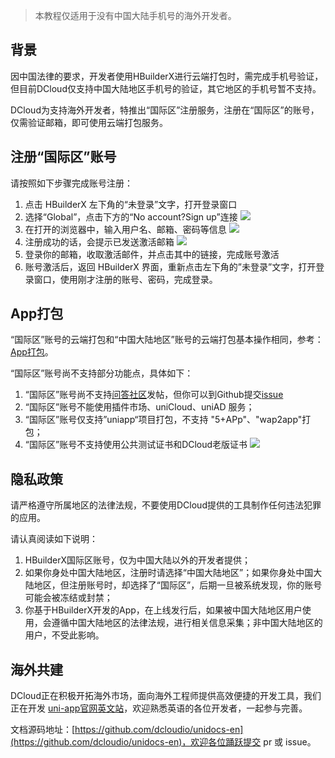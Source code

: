 > 本教程仅适用于没有中国大陆手机号的海外开发者。

## 背景

因中国法律的要求，开发者使用HBuilderX进行云端打包时，需完成手机号验证，但目前DCloud仅支持中国大陆地区手机号的验证，其它地区的手机号暂不支持。

DCloud为支持海外开发者，特推出“国际区”注册服务，注册在“国际区”的账号，仅需验证邮箱，即可使用云端打包服务。

## 注册“国际区”账号

请按照如下步骤完成账号注册：
1. 点击 HBuilderX 左下角的“未登录”文字，打开登录窗口
2. 选择“Global”，点击下方的“No account?Sign up”连接
![](https://vkceyugu.cdn.bspapp.com/VKCEYUGU-f184e7c3-1912-41b2-b81f-435d1b37c7b4/ef5d8808-6268-48a4-b363-3edda1503d85.png)
3. 在打开的浏览器中，输入用户名、邮箱、密码等信息
![](https://vkceyugu.cdn.bspapp.com/VKCEYUGU-f184e7c3-1912-41b2-b81f-435d1b37c7b4/6610ae74-2c8c-4e5a-99d8-38b49f77b01e.png)
4. 注册成功的话，会提示已发送激活邮箱
![](https://vkceyugu.cdn.bspapp.com/VKCEYUGU-f184e7c3-1912-41b2-b81f-435d1b37c7b4/fd5782a6-f337-4e3f-87d1-5f178796b2b7.png)
5. 登录你的邮箱，收取激活邮件，并点击其中的链接，完成账号激活
6. 账号激活后，返回 HBuilderX 界面，重新点击左下角的”未登录”文字，打开登录窗口，使用刚才注册的账号、密码，完成登录。

## App打包

“国际区”账号的云端打包和“中国大陆地区”账号的云端打包基本操作相同，参考：[App打包](https://uniapp.dcloud.net.cn/tutorial/app-base.html)。

“国际区”账号尚不支持部分功能点，具体如下：
1. “国际区”账号尚不支持[问答社区](https://ask.dcloud.net.cn)发帖，但你可以到Github提交[issue](https://github.com/dcloudio/uni-app/issues)
2. “国际区”账号不能使用插件市场、uniCloud、uniAD 服务；
3. “国际区”账号仅支持”uniapp“项目打包，不支持 "5+APp"、"wap2app"打包；
4. “国际区”账号不支持使用公共测试证书和DCloud老版证书
![](https://vkceyugu.cdn.bspapp.com/VKCEYUGU-f184e7c3-1912-41b2-b81f-435d1b37c7b4/54096e3f-d68c-4c01-9e9d-c83d3f5a6b5b.png)

## 隐私政策

请严格遵守所属地区的法律法规，不要使用DCloud提供的工具制作任何违法犯罪的应用。

请认真阅读如下说明：
1. HBuilderX国际区账号，仅为中国大陆以外的开发者提供；
2. 如果你身处中国大陆地区，注册时请选择“中国大陆地区”；如果你身处中国大陆地区，但注册账号时，却选择了“国际区”，后期一旦被系统发现，你的账号可能会被冻结或封禁；
3. 你基于HBuilderX开发的App，在上线发行后，如果被中国大陆地区用户使用，会遵循中国大陆地区的法律法规，进行相关信息采集；非中国大陆地区的用户，不受此影响。

## 海外共建

DCloud正在积极开拓海外市场，面向海外工程师提供高效便捷的开发工具，我们正在开发 [uni-app官网英文站](https://en.uniapp.dcloud.io)，欢迎熟悉英语的各位开发者，一起参与完善。

文档源码地址：[https://github.com/dcloudio/unidocs-en](https://github.com/dcloudio/unidocs-en)，欢迎各位踊跃提交 pr 或 issue。